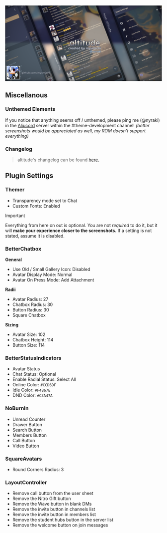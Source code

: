 ![Header](previews/Untitled65%20(1).png)


## Miscellanous
### Unthemed Elements
If you notice that anything seems off / unthemed, please ping me (@nyraki) in the [Aliucord](https://discord.gg/EsNDvBaHVU) server within the #theme-development channel!
_(better screenshots would be appreciated as well, my ROM doesn't support everything)_

### Changelog
> altitude's changelog can be found [here.](https://github.com/myumichi/altitude/blob/main/CHANGELOG.md)

## Plugin Settings
### Themer
- Transparency mode set to Chat
- Custom Fonts: Enabled

> [!Important]
> Everything from here on out is optional. You are not _required_ to do it, but it will __make your experience closer to the screenshots.__ If a setting is not stated, assume it is disabled.

### BetterChatbox
**General**
- Use Old / Small Gallery Icon: Disabled
- Avatar Display Mode: Normal
- Avatar On Press Mode: Add Attachment
  
**Radii**
- Avatar Radius: 27
- Chatbox Radius: 30
- Button Radius: 30
- Square Chatbox

**Sizing**
- Avatar Size: 102
- Chatbox Height: 114
- Button Size: 114

### BetterStatusIndicators
- Avatar Status
- Chat Status: Optional
- Enable Radial Status: Select All
- Online Color: `#CCD6DF`
- Idle Color: `#F4B67E`
- DND Color: `#C3A47A`

### NoBurnIn
- Unread Counter
- Drawer Button
- Search Button
- Members Button
- Call Button
- Video Button

### SquareAvatars
- Round Corners Radius: 3

### LayoutController
- Remove call button from the user sheet
- Remove the Nitro Gift button
- Remove the Wave button in blank DMs
- Remove the invite button in channels list
- Remove the invite button in members list
- Remove the student hubs button in the server list
- Remove the welcome button on join messages
